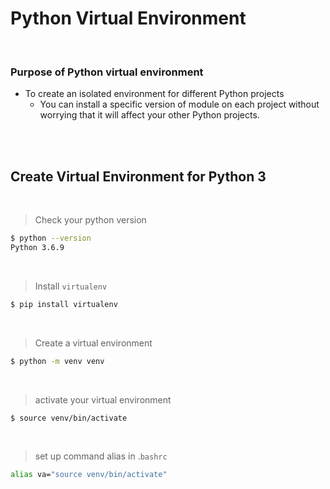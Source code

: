 # Python Virtual Environment

<br>

### Purpose of Python virtual environment

- To create an isolated environment for different Python projects
  - You can install a specific version of module on each project  without worrying that it will affect your other Python projects.

<br>

<br>

## Create Virtual Environment for Python 3

<br>

> Check your python version

```bash
$ python --version
Python 3.6.9
```

<br>

>Install `virtualenv`

```bash
$ pip install virtualenv
```

<br>

> Create a virtual environment

```bash
$ python -m venv venv
```

<br>

> activate your virtual environment

```bash
$ source venv/bin/activate
```

<br>

> set up command alias in .`bashrc`

```bash
alias va="source venv/bin/activate"
```

<br>

